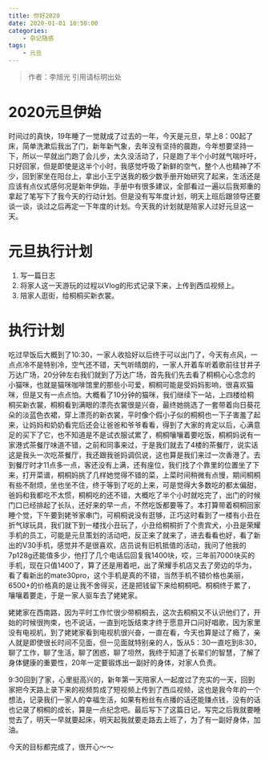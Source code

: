 ```yaml
---
title: 你好2020
date: 2020-01-01 10:50:00
categories: 
	- 杂记随感
tags: 
	- 元旦
---
```

> 作者：李旭光
> 引用请标明出处


# 2020元旦伊始
时间过的真快，19年睡了一觉就成了过去的一年，今天是元旦，早上8：00起了床，简单洗漱后我出了门，新年新气象，去年没有坚持的晨跑，今年想要坚持一下，所以一早就出门跑了会儿步，太久没活动了，只是跑了半个小时就气喘吁吁，只好回家，但是即使是这半个小时，我感觉呼吸了新鲜的空气，整个人也精神了不少，回到家坐在阳台上，拿出小王宁送我的极少数手册开始研究了起来，生活还是应该有点仪式感何况是新年伊始，手册中有很多建议，全部看过一遍以后我郑重的拿起了笔写下了我今天的行动计划。但是没有写年度计划，明天上班后跟领导还要谈一谈，谈过之后再定一下年度的计划。今天我的计划就是陪家人过好元旦这一天。

# 元旦执行计划
1. 写一篇日志
2. 将家人这一天游玩的过程以Vlog的形式记录下来，上传到西瓜视频上。
3. 陪家人逛街，给桐桐买新衣裳。
   
# 执行计划
吃过早饭后大概到了10:30，一家人收拾好以后终于可以出门了，今天有点风，一点点冷不是特别冷，空气还不错，天气听晴朗的，一家人开着车听着歌前往甘井子万达广场，20分钟左右我们就到了万达广场，首先我们先去看了桐桐心心念念的小猫咪，也就是猫咪咖啡馆里的那些小可爱，桐桐可能是受妈妈影响，很喜欢猫咪，但是又有一点点怕。大概看了10分钟的猫咪，我们继续下一站，上四楼给桐桐买新衣裳，桐桐看到满眼的漂亮衣裳很是兴奋，最终她挑选了一套带着向日葵花朵的淡蓝色衣裙，穿上漂亮的新衣裳，平时像个假小子似的桐桐也一下子害羞了起来，让妈妈和奶奶看完后还会让爸爸和爷爷看看，得到了大家的肯定以后，心满意足的买下了它，也不知道是不是试衣服试累了，桐桐嚷嚷着要吃饭，桐桐妈说有一家港式茶餐厅味道不错，之前和同事来过，于是我们就去了4楼的茶餐厅，说实话这是我头一次吃茶餐厅，我还跟我爸妈调侃说，这也算是我们来过一次香港了。去到餐厅时才11点多一点，客还没有上满，还有座位，我们找了个靠里的位置坐了下来，打开菜谱，桐桐妈挑了几样她觉得不错的菜，上菜时间稍微有点慢，期间桐桐有些不耐烦，坐也坐不住，终于等到了吃的上来，可是觉得大多数吃的都太偏甜，爸妈和我都吃不太惯，桐桐吃的还不错，大概吃了半个小时就吃完了，出门的时候门口已经排起了长队，还好来的早一点，不然吃饭都要等了。本打算带着桐桐回家睡个觉，下午要到姥爷家串门，可桐桐说没有逛够，正巧这时看到了一楼有小丑在折气球玩具，我们就下到一楼找小丑玩了，小丑给桐桐折了个贵宾犬，小丑是荣耀手机的员工，可能是元旦策划的活动吧，反正来了就来了，进去看看也好，看了新出的V30手机，感觉并不是很喜欢，店员说有旧机抵值的活动，我问了他我的7p128g还能值多少，他打了几个电话后回复我1400块，哎，三年前7000块买的手机，现在只值1400了，算了还是用着吧，出了荣耀手机店又去了旁边的华为，看了看新出的mate30pro，这个手机是真的不错，当然手机不错价格也美丽，6500+的价格真的是让我不舍得买，还是把钱留下来给桐桐吧。桐桐终于累了，嚷嚷着要走，于是一家人驱车去了姥姥家。

姥姥家在西南路，因为平时工作忙很少带桐桐去，这次去桐桐又不认识他们了，开始的时候很拘束，也不说话，一直到吃饭结束才终于愿意开口问好唱歌，因为家里没有电视机，到了姥姥家看到电视机很兴奋，一直在看，今天也算是过了瘾了，亲人就是即使很长时间不见面，但一见面就特别亲的人，饭从5：30一直吃到8:30，聊了工作，聊了生活，聊了困惑，聊了坦然，我终于知道了长辈们的智慧，了解了身体健康的重要性，20年一定要锻炼出一副好的身体，对家人负责。

9:30回到了家，心里挺高兴的，新年第一天陪家人一起度过了充实的一天，回到家把今天路上录下来的视频剪成了短视频上传到了西瓜视频，这也是我今年的一个想法，记录我们一家人的幸福生活，如果有粉丝有点播的话还能赚点钱，没有的话也记录了桐桐的成长，算是一点纪念吧。最后写下了这篇日记，写完之后我就要睡觉去了，明天一早就要起床，明天起我就要走路去上班了，为了有一副好身体，加油。

今天的目标都完成了，很开心～～
